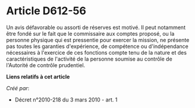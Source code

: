 # Article D612-56

Un avis défavorable ou assorti de réserves est motivé. Il peut notamment être fondé sur le fait que le commissaire aux
comptes proposé, ou la personne physique qui est pressentie pour exercer la mission, ne présente pas toutes les garanties
d'expérience, de compétence ou d'indépendance nécessaires à l'exercice de ces fonctions compte tenu de la nature et des
caractéristiques de l'activité de la personne soumise au contrôle de l'Autorité de contrôle prudentiel.

**Liens relatifs à cet article**

_Créé par_:

  - Décret n°2010-218 du 3 mars 2010 - art. 1
